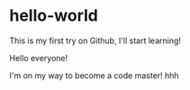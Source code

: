 # hello-world
This is my first try on Github, I'll start learning!

Hello everyone!

I'm on my way to become a code master! hhh
